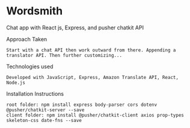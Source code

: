 # Wordsmith
Chat app with React js, Express, and pusher chatkit API
    
Approach Taken

    Start with a chat API then work outward from there. Appending a translator API. Then further customizing...

Technologies used

    Developed with JavaScript, Express, Amazon Translate API, React, Node.js

Installation Instructions

    root folder: npm install express body-parser cors dotenv @pusher/chatkit-server --save 
    client folder: npm install @pusher/chatkit-client axios prop-types skeleton-css date-fns --save 
